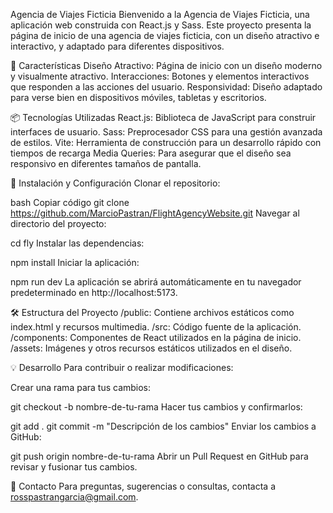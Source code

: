 Agencia de Viajes Ficticia
Bienvenido a la Agencia de Viajes Ficticia, una aplicación web construida con React.js y Sass. Este proyecto presenta la página de inicio de una agencia de viajes ficticia, con un diseño atractivo e interactivo, y adaptado para diferentes dispositivos.

🚀 Características
Diseño Atractivo: Página de inicio con un diseño moderno y visualmente atractivo.
Interacciones: Botones y elementos interactivos que responden a las acciones del usuario.
Responsividad: Diseño adaptado para verse bien en dispositivos móviles, tabletas y escritorios.

📦 Tecnologías Utilizadas
React.js: Biblioteca de JavaScript para construir interfaces de usuario.
Sass: Preprocesador CSS para una gestión avanzada de estilos.
Vite: Herramienta de construcción para un desarrollo rápido con tiempos de recarga
Media Queries: Para asegurar que el diseño sea responsivo en diferentes tamaños de pantalla.

🔧 Instalación y Configuración
Clonar el repositorio:

bash
Copiar código
git clone https://github.com/MarcioPastran/FlightAgencyWebsite.git
Navegar al directorio del proyecto:

cd fly
Instalar las dependencias:

npm install
Iniciar la aplicación:

npm run dev
La aplicación se abrirá automáticamente en tu navegador predeterminado en http://localhost:5173.

🛠️ Estructura del Proyecto
/public: Contiene archivos estáticos como index.html y recursos multimedia.
/src: Código fuente de la aplicación.
/components: Componentes de React utilizados en la página de inicio.
/assets: Imágenes y otros recursos estáticos utilizados en el diseño.

💡 Desarrollo
Para contribuir o realizar modificaciones:

Crear una rama para tus cambios:

git checkout -b nombre-de-tu-rama
Hacer tus cambios y confirmarlos:

git add .
git commit -m "Descripción de los cambios"
Enviar los cambios a GitHub:

git push origin nombre-de-tu-rama
Abrir un Pull Request en GitHub para revisar y fusionar tus cambios.

📧 Contacto
Para preguntas, sugerencias o consultas, contacta a rosspastrangarcia@gmail.com.
